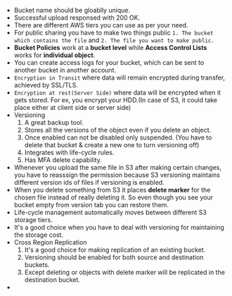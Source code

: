 * Bucket name should be gloablly unique.
* Successful upload responsed with 200 OK.
* There are different AWS tiers you can use as per your need.
* For public sharing you have to make two things public `1. The bucket which contains the file` and `2. The file you want to make public.`
* **Bucket Policies** work at a **bucket level** while **Access Control Lists** works for **individual object**.
* You can create access logs for your bucket, which can be sent to another bucket in another account.
* `Encryption in Transit` where data will remain encrypted during transfer, achieved by SSL/TLS.  
* `Encryption at rest(Server Side)` where data will be encrypted when it gets stored. For ex, you encrypt your HDD.(In case of S3, it could take place either at client side          or server side)  
* Versioning  
  1. A great backup tool. 
  2. Stores all the versions of the object even if you delete an object.
  3. Once enabled can not be disabled only suspended. (You have to delete that bucket & create a new one to turn versioning off)
  4. Integrates with life-cycle rules.
  5. Has MFA delete capability.
* Whenever you upload the same file in S3 after making certain changes, you have to reasssign the permission because S3 versioning maintains different version ids of files if versioning is enabled.  
* When you delete something from S3 it places **delete marker** for the chosen file instead of really deleting it. So even though you see your bucket empty from version tab you can restore them.
* Life-cycle management automatically moves between different S3 storage tiers.  
* It's a good choice when you have to deal with versioning for maintaining the storage cost.  
* Cross Region Replication
  1. It's a good choice for making replication of an existing bucket.
  2. Versioning should be enabled for both source and destination buckets.
  3. Except deleting or objects with delete marker will be replicated in the destination bucket.
* 

